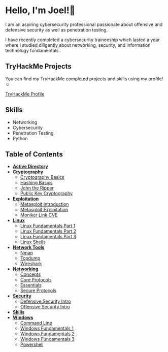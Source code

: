 # Hello, I'm Joel!👋

I am an aspiring cybersecurity professional passionate about offensive and defensive security as well as penetration testing.

I have recently completed a cybersecurity traineeship which lasted a year where I studied diligently about networking, security, and information technology fundamentals.

## TryHackMe Projects
You can find my TryHackMe completed projects and skills using my profile!☺️

[TryHackMe Profile](https://tryhackme.com/p/mangosalamander)

## Skills
- Networking
- Cybersecurity
- Penetration Testing
- Python

## Table of Contents
- **[Active Directory](./active-directory/active-directory-basics.md)**
- **[Cryptography](./cryptography/)**
  - [Cryptography Basics](./cryptography/cryptography-basics.md)
  - [Hashing Basics](./cryptography/hashing-basics.md)
  - [John the Ripper](./cryptography/john-the-ripper.md)
  - [Public Key Cryptography](./cryptography/public-key-cryptography.md)
- **[Exploitation](./exploitation)**
  - [Metasploit Introduction](./exploitation/metasploit-introduction.md)
  - [Metasploit Exploitation](./exploitation/metasploit-exploitation.md)
  - [Moniker Link CVE](./exploitation/moniker-link-cve-2024-21413.md)
- **[Linux](./linux/)**
  - [Linux Fundamentals Part 1](./linux/linux-fundamentals-part-1.md)
  - [Linux Fundamentals Part 2](./linux/linux-fundamentals-part-2.md)
  - [Linux Fundamentals Part 3](./linux/linux-fundamentals-part-3.md)
  - [Linux Shells](./linux/linux-shells.md)
- **[Network Tools](./network-tools/)**
  - [Nmap](./network-tools/nmap-the-basics.md)
  - [Tcpdump](./network-tools/tcpdump-the-basics.md)
  - [Wireshark](./network-tools/wireshark-the-basics.md)
- **[Networking](./networking/)**
  - [Concepts](./networking/networking-concepts.md)
  - [Core Protocols](./networking/networking-core-protocols.md)
  - [Essentials](./networking/networking-essentials.md)
  - [Secure Protocols](./networking/networking-secure-protocols.md)
- **[Security](./security/)**
  - [Defensive Security Intro](./security/defensive-security-intro.md)
  - [Offensive Security Intro](./security/offensive-security-intro.md)
- **[Skills](./skills/search-skills.md)**
- **[Windows](./windows/)**
  - [Command Line](./windows/windows-command-line.md)
  - [Windows Fundamentals 1](./windows/windows-fundamentals-1.md)
  - [Windows Fundamentals 2](./windows/windows-fundamentals-2.md)
  - [Windows Fundamentals 3](./windows/windows-fundamentals-3.md)
  - [Powershell](./windows/windows-powershell.md)
